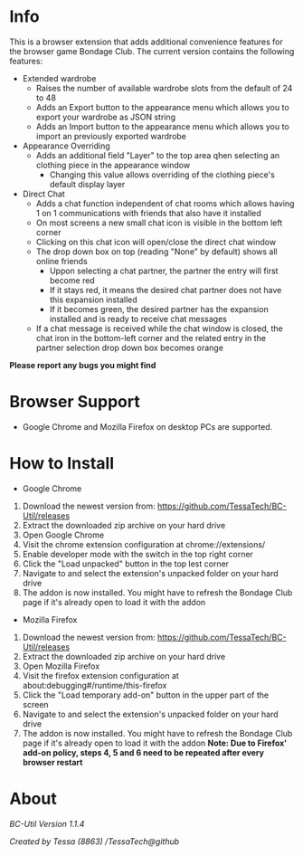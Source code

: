 # Info
This is a browser extension that adds additional convenience features for the browser game Bondage Club.
The current version contains the following features:
- Extended wardrobe
	- Raises the number of available wardrobe slots from the default of 24 to 48
	- Adds an Export button to the appearance menu which allows you to export your wardrobe as JSON string
	- Adds an Import button to the appearance menu which allows you to import an previously exported wardrobe
- Appearance Overriding
	- Adds an additional field "Layer" to the top area qhen selecting an clothing piece in the appearance window 
		- Changing this value allows overriding of the clothing piece's default display layer
- Direct Chat
	- Adds a chat function independent of chat rooms which allows having 1 on 1 communications with friends that also have it installed
	- On most screens a new small chat icon is visible in the bottom left corner
	- Clicking on this chat icon will open/close the direct chat window
	- The drop down box on top (reading "None" by default) shows all online friends
		- Uppon selecting a chat partner, the partner the entry will first become red
		- If it stays red, it means the desired chat partner does not have this expansion installed
		- If it becomes green, the desired partner has the expansion installed and is ready to receive chat messages
	- If a chat message is received while the chat window is closed, the chat iron in the bottom-left corner and the related entry in the partner selection drop down box becomes orange

**Please report any bugs you might find**

# Browser Support
- Google Chrome and Mozilla Firefox on desktop PCs are supported.

# How to Install
- Google Chrome
1. Download the newest version from: https://github.com/TessaTech/BC-Util/releases
2. Extract the downloaded zip archive on your hard drive
3. Open Google Chrome
4. Visit the chrome extension configuration at chrome://extensions/
5. Enable developer mode with the switch in the top right corner
6. Click the "Load unpacked" button in the top lest corner
7. Navigate to and select the extension's unpacked folder on your hard drive
8. The addon is now installed. You might have to refresh the Bondage Club page if it's already open to load it with the addon

- Mozilla Firefox
1. Download the newest version from: https://github.com/TessaTech/BC-Util/releases
2. Extract the downloaded zip archive on your hard drive
3. Open Mozilla Firefox
4. Visit the firefox extension configuration at about:debugging#/runtime/this-firefox
5. Click the "Load temporary add-on" button in the upper part of the screen
6. Navigate to and select the extension's unpacked folder on your hard drive
7. The addon is now installed. You might have to refresh the Bondage Club page if it's already open to load it with the addon
**Note: Due to Firefox' add-on policy, steps 4, 5 and 6 need to be repeated after every browser restart**

# About
_BC-Util Version 1.1.4_

_Created by Tessa (8863) /TessaTech@github_